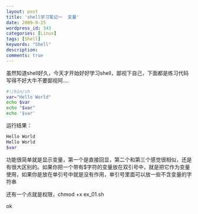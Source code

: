 ```yaml
---
layout: post
title: 'shell学习笔记一  变量'
date: 2009-9-25
wordpress_id: 343
categories: [Linux]
tags: [Shell]
keywords: "Shell"
description: 
comments: true
---
```

虽然知道shell好久，今天才开始好好学习shell，鄙视下自己，下面都是练习代码写得不好大牛不要鄙视阿....

``` bash
#!/bin/sh
var="Hello World"
echo $var
echo "$var"
echo '$var'
 ```
 
运行结果：
``` bash
Hello World
Hello World
$var
 ```
 
功能很简单就是显示变量，第一个是直接回显，第二个和第三个感觉很相似，还是有很大区别的。如果你把一个带有$字符的变量放在双引号中，就是把它作为变量使用，如果你是放在单引号中就是没有作用，单引号里面可以放一些不含变量的字符串

还有一个点就是权限，chmod +x ex_01.sh

ok
